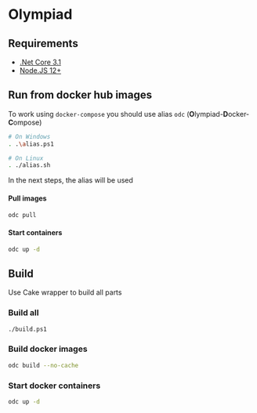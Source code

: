 # Olympiad

## Requirements

* [.Net Core 3.1](https://dotnet.microsoft.com/download)
* [Node.JS 12+](https://nodejs.org/en/)

## Run from docker hub images

To work using `docker-compose` you should use alias `odc` (**O**lympiad-**D**ocker-**C**ompose)
```bash
# On Windows
. .\alias.ps1

# On Linux
. ./alias.sh
```
In the next steps, the alias will be used
#### Pull images
```bash
odc pull
```

#### Start containers
```bash
odc up -d
```

## Build

Use Cake wrapper to build all parts

### Build all
```bash
./build.ps1
```

### Build docker images

```bash
odc build --no-cache
```

### Start docker containers

```bash
odc up -d
```